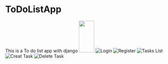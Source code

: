 # ToDoListApp
This is a To do list app with django
<img src="https://github.com/mahnazmh/ToDoListApp/assets/88629696/31d1de81-695d-4eb5-be29-a0692ac70544" width="48" height="100">
![Login](https://github.com/mahnazmh/ToDoListApp/assets/88629696/31d1de81-695d-4eb5-be29-a0692ac70544|width=48)
![Register](https://github.com/mahnazmh/ToDoListApp/assets/88629696/a561f765-f243-4796-be8d-a7084ae97cd9|width=48)
![Tasks List](https://github.com/mahnazmh/ToDoListApp/assets/88629696/63e34e02-2f13-42e7-8aa6-c922314cdf5f|width=48)
![Creat Task](https://github.com/mahnazmh/ToDoListApp/assets/88629696/90c7b44e-1923-4028-877b-3d870218385d|width=48)
![Delete Task](https://github.com/mahnazmh/ToDoListApp/assets/88629696/d5c09f88-22b7-48ed-a88c-9924b08d2bd0|width=48)
